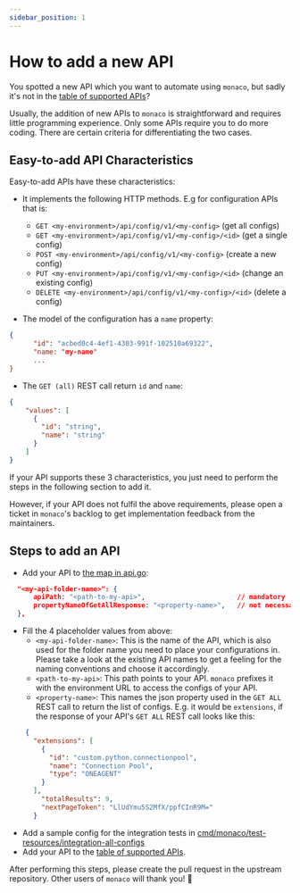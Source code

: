 ```yaml
---
sidebar_position: 1
---
```


# How to add a new API

You spotted a new API which you want to automate using `monaco`, but sadly it's not in the 
[table of supported APIs](https://github.com/dynatrace-oss/dynatrace-monitoring-as-code#configuration-types--apis)?

Usually, the addition of new APIs to `monaco` is straightforward and requires little programming 
experience. Only some APIs require you to do more coding. There are certain criteria for differentiating the two cases.

## Easy-to-add API Characteristics
Easy-to-add APIs have these characteristics:

* It implements the following HTTP methods. E.g for configuration APIs that is: 
  * `GET <my-environment>/api/config/v1/<my-config>` (get all configs)
  * `GET <my-environment>/api/config/v1/<my-config>/<id>` (get a single config)
  * `POST <my-environment>/api/config/v1/<my-config>` (create a new config)
  * `PUT <my-environment>/api/config/v1/<my-config>/<id>` (change an existing config)
  * `DELETE <my-environment>/api/config/v1/<my-config>/<id>` (delete a config)

* The model of the configuration has a `name` property: 
 
```json
{
      "id": "acbed0c4-4ef1-4303-991f-102510a69322",
      "name: "my-name"
      ...
}
```

* The `GET (all)` REST call return `id` and `name`:

```json
{
    "values": [
      {
        "id": "string",
        "name": "string"
      }
    ]
}
```

If your API supports these 3 characteristics, you just need to perform the steps in the following section to add it.

However, if your API does not fulfil the above requirements, please open a ticket in `monaco`'s backlog
to get implementation feedback from the maintainers.

## Steps to add an API

* Add your API to [the map in api.go](https://github.com/dynatrace-oss/dynatrace-monitoring-as-code/blob/main/pkg/api/api.go#L25):

```json
  "<my-api-folder-name>": {
      apiPath: "<path-to-my-api>",                       // mandatory
      propertyNameOfGetAllResponse: "<property-name>",   // not necessary in case of "values"
  },
```

* Fill the 4 placeholder values from above:
  * `<my-api-folder-name>`: This is the name of the API, which is also used for the folder name
  you need to place your configurations in. Please take a look at the existing API names to get a
  feeling for the naming conventions and choose it accordingly.
  * `<path-to-my-api>`: This path points to your API. `monaco` prefixes it with the environment
  URL to access the configs of your API.
  * `<property-name>`: This names the json property used in the `GET ALL` REST call to
  return the list of configs. E.g. it would be `extensions`, if the response of your API's 
  `GET ALL` REST call looks like this:
  
```json
    {
      "extensions": [
        {
          "id": "custom.python.connectionpool",
          "name": "Connection Pool",
          "type": "ONEAGENT"
        }
      ],
        "totalResults": 9,
        "nextPageToken": "LlUdYmu5S2MfX/ppfCInR9M="
      }
```

* Add a sample config for the integration tests in [cmd/monaco/test-resources/integration-all-configs](https://github.com/dynatrace-oss/dynatrace-monitoring-as-code/tree/main/cmd/monaco/test-resources/integration-all-configs)
* Add your API to the [table of supported APIs](https://github.com/dynatrace-oss/dynatrace-monitoring-as-code#configuration-types--apis).

After performing this steps, please create the pull request in the upstream repository. Other users
of `monaco` will thank you! :rocket: